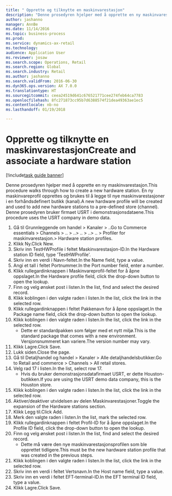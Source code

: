 ```yaml
--- 
title: " Opprette og tilknytte en maskinvarestasjon"
description: "Denne prosedyren hjelper med å opprette en ny maskinvarestasjon."
author: jashanno
manager: AnnBe
ms.date: 11/14/2016
ms.topic: business-process
ms.prod: 
ms.service: dynamics-ax-retail
ms.technology: 
audience: Application User
ms.reviewer: josaw
ms.search.scope: Operations, Retail
ms.search.region: Global
ms.search.industry: Retail
ms.author: jashanno
ms.search.validFrom: 2016-06-30
ms.dyn365.ops.version: AX 7.0.0
ms.translationtype: HT
ms.sourcegitcommit: ceea24519d641c676521771cee274feb64ca7783
ms.openlocfilehash: 8fc271873cc95b7d6388574f21dea49363ae1ec5
ms.contentlocale: nb-no
ms.lasthandoff: 01/19/2018

---
```

# <a name="create-and-associate-a-hardware-station"></a><span data-ttu-id="6885f-103"> Opprette og tilknytte en maskinvarestasjon</span><span class="sxs-lookup"><span data-stu-id="6885f-103">Create and associate a hardware station</span></span>

[!include[task guide banner](../includes/task-guide-banner.md)]

<span data-ttu-id="6885f-104">Denne prosedyren hjelper med å opprette en ny maskinvarestasjon.</span><span class="sxs-lookup"><span data-stu-id="6885f-104">This procedure walks through how to create a new hardware station.</span></span> <span data-ttu-id="6885f-105">En ny maskinvareprofil opprettes og brukes til å legge til nye maskinvarestasjoner i en forhåndsdefinert butikk (kanal).</span><span class="sxs-lookup"><span data-stu-id="6885f-105">A new hardware profile will be created and used to add new hardware stations to a pre-defined store (channel).</span></span> <span data-ttu-id="6885f-106">Denne prosedyren bruker firmaet USRT i demonstrasjonsdataene.</span><span class="sxs-lookup"><span data-stu-id="6885f-106">This procedure uses the USRT company in demo data.</span></span>

1. <span data-ttu-id="6885f-107">Gå til Grunnleggende om handel > Kanaler > ..</span><span class="sxs-lookup"><span data-stu-id="6885f-107">Go to Commerce essentials > Channels > ..</span></span> <span data-ttu-id="6885f-108">> ..</span><span class="sxs-lookup"><span data-stu-id="6885f-108">> ..</span></span> <span data-ttu-id="6885f-109">> ..</span><span class="sxs-lookup"><span data-stu-id="6885f-109">> ..</span></span> <span data-ttu-id="6885f-110">> Profiler for maskinvarestasjon.</span><span class="sxs-lookup"><span data-stu-id="6885f-110">> Hardware station profiles.</span></span>
2. <span data-ttu-id="6885f-111">Klikk Ny.</span><span class="sxs-lookup"><span data-stu-id="6885f-111">Click New.</span></span>
3. <span data-ttu-id="6885f-112">Skriv inn TestHWProfile i feltet Maskinvarestasjon-ID.</span><span class="sxs-lookup"><span data-stu-id="6885f-112">In the Hardware station ID field, type 'TestHWProfile'.</span></span>
4. <span data-ttu-id="6885f-113">Skriv inn en verdi i Navn-feltet.</span><span class="sxs-lookup"><span data-stu-id="6885f-113">In the Name field, type a value.</span></span>
5. <span data-ttu-id="6885f-114">Angi et tall i feltet Portnummer.</span><span class="sxs-lookup"><span data-stu-id="6885f-114">In the Port number field, enter a number.</span></span>
6. <span data-ttu-id="6885f-115">Klikk rullegardinknappen i Maskinvareprofil-feltet for å åpne oppslaget.</span><span class="sxs-lookup"><span data-stu-id="6885f-115">In the Hardware profile field, click the drop-down button to open the lookup.</span></span>
7. <span data-ttu-id="6885f-116">Finn og velg ønsket post i listen.</span><span class="sxs-lookup"><span data-stu-id="6885f-116">In the list, find and select the desired record.</span></span>
8. <span data-ttu-id="6885f-117">Klikk koblingen i den valgte raden i listen.</span><span class="sxs-lookup"><span data-stu-id="6885f-117">In the list, click the link in the selected row.</span></span>
9. <span data-ttu-id="6885f-118">Klikk rullegardinknappen i feltet Pakkenavn for å åpne oppslaget.</span><span class="sxs-lookup"><span data-stu-id="6885f-118">In the Package name field, click the drop-down button to open the lookup.</span></span>
10. <span data-ttu-id="6885f-119">Klikk koblingen i den valgte raden i listen.</span><span class="sxs-lookup"><span data-stu-id="6885f-119">In the list, click the link in the selected row.</span></span>
    * <span data-ttu-id="6885f-120">Dette er standardpakken som følger med et nytt miljø.</span><span class="sxs-lookup"><span data-stu-id="6885f-120">This is the standard package that comes with a new environment.</span></span> <span data-ttu-id="6885f-121">Versjonsnummeret kan variere.</span><span class="sxs-lookup"><span data-stu-id="6885f-121">The version number may vary.</span></span>  
11. <span data-ttu-id="6885f-122">Klikk Lagre.</span><span class="sxs-lookup"><span data-stu-id="6885f-122">Click Save.</span></span>
12. <span data-ttu-id="6885f-123">Lukk siden.</span><span class="sxs-lookup"><span data-stu-id="6885f-123">Close the page.</span></span>
13. <span data-ttu-id="6885f-124">Gå til Detaljhandel og handel > Kanaler > Alle detaljhandelsbutikker.</span><span class="sxs-lookup"><span data-stu-id="6885f-124">Go to Retail and commerce > Channels > All retail stores.</span></span>
14. <span data-ttu-id="6885f-125">Velg rad 17 i listen.</span><span class="sxs-lookup"><span data-stu-id="6885f-125">In the list, select row 17.</span></span>
    * <span data-ttu-id="6885f-126">Hvis du bruker demonstrasjonsdatafirmaet USRT, er dette Houston-butikken.</span><span class="sxs-lookup"><span data-stu-id="6885f-126">If you are using the USRT demo data company, this is the Houston store.</span></span>  
15. <span data-ttu-id="6885f-127">Klikk koblingen i den valgte raden i listen.</span><span class="sxs-lookup"><span data-stu-id="6885f-127">In the list, click the link in the selected row.</span></span>
16. <span data-ttu-id="6885f-128">Aktiver/deaktiver utvidelsen av delen Maskinvarestasjoner.</span><span class="sxs-lookup"><span data-stu-id="6885f-128">Toggle the expansion of the Hardware stations section.</span></span>
17. <span data-ttu-id="6885f-129">Klikk Legg til.</span><span class="sxs-lookup"><span data-stu-id="6885f-129">Click Add.</span></span>
18. <span data-ttu-id="6885f-130">Merk den valgte raden i listen.</span><span class="sxs-lookup"><span data-stu-id="6885f-130">In the list, mark the selected row.</span></span>
19. <span data-ttu-id="6885f-131">Klikk rullegardinknappen i feltet Profil-ID for å åpne oppslaget.</span><span class="sxs-lookup"><span data-stu-id="6885f-131">In the Profile ID field, click the drop-down button to open the lookup.</span></span>
20. <span data-ttu-id="6885f-132">Finn og velg ønsket post i listen.</span><span class="sxs-lookup"><span data-stu-id="6885f-132">In the list, find and select the desired record.</span></span>
    * <span data-ttu-id="6885f-133">Dette må være den nye maskinvarestasjonsprofilen som ble opprettet tidligere.</span><span class="sxs-lookup"><span data-stu-id="6885f-133">This must be the new hardware station profile that was created in the previous steps.</span></span>  
21. <span data-ttu-id="6885f-134">Klikk koblingen i den valgte raden i listen.</span><span class="sxs-lookup"><span data-stu-id="6885f-134">In the list, click the link in the selected row.</span></span>
22. <span data-ttu-id="6885f-135">Skriv inn en verdi i feltet Vertsnavn.</span><span class="sxs-lookup"><span data-stu-id="6885f-135">In the Host name field, type a value.</span></span>
23. <span data-ttu-id="6885f-136">Skriv inn en verdi i feltet EFT-terminal-ID.</span><span class="sxs-lookup"><span data-stu-id="6885f-136">In the EFT terminal ID field, type a value.</span></span>
24. <span data-ttu-id="6885f-137">Klikk Lagre.</span><span class="sxs-lookup"><span data-stu-id="6885f-137">Click Save.</span></span>


